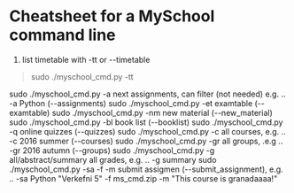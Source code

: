 # Cheatsheet for a MySchool command line
1. list timetable with -tt or --timetable

> sudo ./myschool_cmd.py -tt      


sudo ./myschool_cmd.py -a <filter>              next assignments, can filter (not needed) e.g. .. -a Python (--assignments)
sudo ./myschool_cmd.py -et                      examtable (--examtable)
sudo ./myschool_cmd.py -nm                      new material (--new_material)
sudo ./myschool_cmd.py -bl                      book list (--booklist)
sudo ./myschool_cmd.py -q                       online quizzes (--quizzes) 
sudo ./myschool_cmd.py -c <year> <season>       all courses, e.g. .. -c 2016 summer (--courses)
sudo ./myschool_cmd.py -gr <year> <season>      all groups, .e.g .. -gr 2016 autumn (--groups)
sudo ./myschool_cmd.py -g all/abstract/summary  all grades, e.g. .. -g summary
sudo ./myschool_cmd.py -sa <course> <assignment> -f <filaname> -m <comment>     submit assigmen (--submit_assignment), e.g. .. -sa Python "Verkefni 5" -f ms_cmd.zip -m "This course is granadaaaa!"
